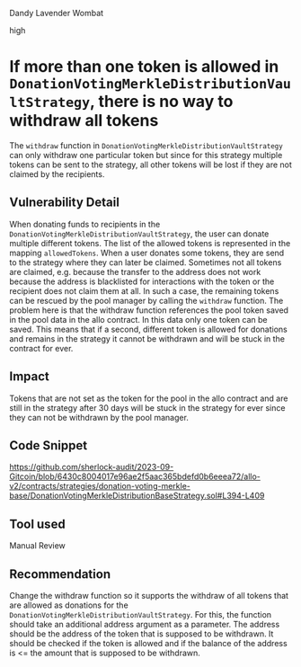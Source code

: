 Dandy Lavender Wombat

high

# If more than one token is allowed in `DonationVotingMerkleDistributionVaultStrategy`, there is no way to withdraw all tokens

The `withdraw` function in `DonationVotingMerkleDistributionVaultStrategy` can only withdraw one particular token but since for this strategy multiple tokens can be sent to the strategy, all other tokens will be lost if they are not claimed by the recipients.  


## Vulnerability Detail
When donating funds to recipients in the `DonationVotingMerkleDistributionVaultStrategy`, the user can donate multiple different tokens. The list of the allowed tokens is represented in the mapping `allowedTokens`. When a user donates some tokens, they are send to the strategy where they can later be claimed. Sometimes not all tokens are claimed, e.g. because the transfer to the address does not work because the address is blacklisted for interactions with the token or the recipient does not claim them at all. In such a case, the remaining tokens can be rescued by the pool manager by calling the `withdraw` function. The problem here is that the withdraw function references the pool token saved in the pool data in the allo contract. In this data only one token can be saved. This means that if a second, different token is allowed for donations and remains in the strategy it cannot be withdrawn and will be stuck in the contract for ever. 

## Impact

Tokens that are not set as the token for the pool in the allo contract and are still in the strategy after 30 days will be stuck in the strategy for ever since they can not be withdrawn by the pool manager.

## Code Snippet

https://github.com/sherlock-audit/2023-09-Gitcoin/blob/6430c8004017e96ae2f5aac365bdefd0b6eeea72/allo-v2/contracts/strategies/donation-voting-merkle-base/DonationVotingMerkleDistributionBaseStrategy.sol#L394-L409

## Tool used

Manual Review

## Recommendation

Change the withdraw function so it supports the withdraw of all tokens that are allowed as donations for the `DonationVotingMerkleDistributionVaultStrategy`. For this, the function should take an additional address argument as a parameter. The address should be the address of the token that is supposed to be withdrawn. It should be checked if the token is allowed and if the balance of the address is <= the amount that is supposed to be withdrawn.